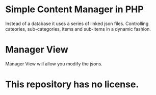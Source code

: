 # Simple Content Manager in PHP

Instead of a database it uses a series of linked json files. Controlling cateories, sub-categories, items and sub-items in a dynamic fashion. 

# Manager View 
Manager View will allow you modify the jsons.

# This repository has no license. 
